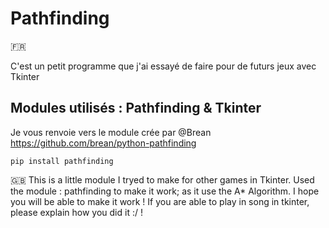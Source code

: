 # Pathfinding

:fr:

C'est un petit programme que j'ai essayé de faire pour de futurs jeux avec Tkinter
## Modules utilisés : Pathfinding & Tkinter
Je vous renvoie vers le module crée par @Brean
https://github.com/brean/python-pathfinding

`pip install pathfinding`


🇬🇧
This is a little module I tryed to make for other games in Tkinter.
Used the module : pathfinding to make it work; as it use the A* Algorithm. I hope you will be able to make it work ! 
If you are able to play in song in tkinter, please explain how you did it :/ ! 
